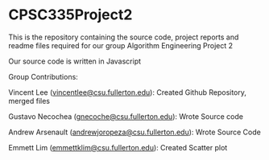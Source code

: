 # CPSC335Project2
This is the repository containing the source code, project reports and readme files required for our group Algorithm Engineering Project 2

Our source code is written in Javascript

Group Contributions:

Vincent Lee (vincentlee@csu.fullerton.edu): Created Github Repository, merged files

Gustavo Necochea (gnecoche@csu.fullerton.edu): Wrote Source code

Andrew Arsenault (andrewjoropeza@csu.fullerton.edu): Wrote Source Code

Emmett Lim (emmettklim@csu.fullerton.edu): Created Scatter plot
